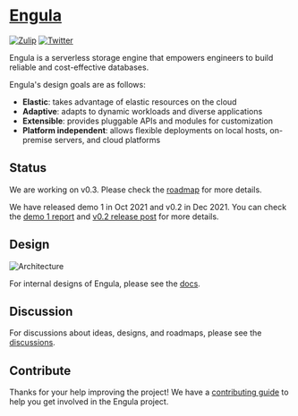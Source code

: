# [Engula](https://engula.io)

[![Zulip][zulip-badge]][zulip-url]
[![Twitter][twitter-badge]][twitter-url]

[zulip-badge]: https://img.shields.io/badge/Zulip-chat-brightgreen?style=flat-square&logo=zulip
[zulip-url]: https://engula.zulipchat.com
[twitter-badge]: https://img.shields.io/twitter/follow/engulaio?style=flat-square&logo=twitter&color=brightgreen
[twitter-url]: https://twitter.com/intent/follow?screen_name=engulaio

Engula is a serverless storage engine that empowers engineers to build reliable and cost-effective databases.

Engula's design goals are as follows:

- **Elastic**: takes advantage of elastic resources on the cloud
- **Adaptive**: adapts to dynamic workloads and diverse applications
- **Extensible**: provides pluggable APIs and modules for customization
- **Platform independent**: allows flexible deployments on local hosts, on-premise servers, and cloud platforms

## Status

We are working on v0.3. Please check the [roadmap][roadmap] for more details.

[roadmap]: https://github.com/engula/engula/issues/203

We have released demo 1 in Oct 2021 and v0.2 in Dec 2021. You can check the [demo 1 report](https://engula.com/posts/demo-1/) and [v0.2 release post](https://engula.io/posts/release-0.2/) for more details.

## Design

![Architecture](docs/images/architecture.drawio.svg)

For internal designs of Engula, please see the [docs](docs).

## Discussion

For discussions about ideas, designs, and roadmaps, please see the [discussions](https://github.com/engula/engula/discussions).

## Contribute

Thanks for your help improving the project! We have a [contributing guide](CONTRIBUTING.md) to help you get involved in the Engula project.
